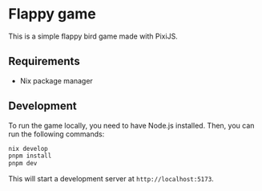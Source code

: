 # Flappy game

This is a simple flappy bird game made with PixiJS.

## Requirements

- Nix package manager

## Development

To run the game locally, you need to have Node.js installed. Then, you can run the following commands:

```bash
nix develop
pnpm install
pnpm dev
```

This will start a development server at `http://localhost:5173`.